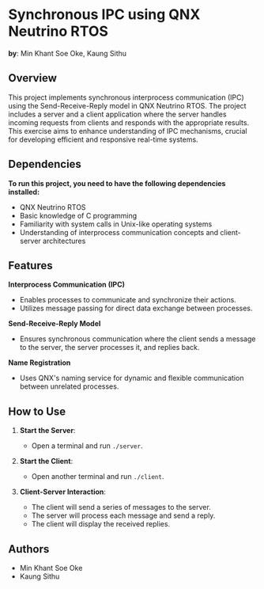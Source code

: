 # Synchronous IPC using QNX Neutrino RTOS

**by**: Min Khant Soe Oke, Kaung Sithu

## Overview

This project implements synchronous interprocess communication (IPC) using the Send-Receive-Reply model in QNX Neutrino RTOS. The project includes a server and a client application where the server handles incoming requests from clients and responds with the appropriate results. This exercise aims to enhance understanding of IPC mechanisms, crucial for developing efficient and responsive real-time systems.

## Dependencies

**To run this project, you need to have the following dependencies installed:**

* QNX Neutrino RTOS
* Basic knowledge of C programming
* Familiarity with system calls in Unix-like operating systems
* Understanding of interprocess communication concepts and client-server architectures

## Features

**Interprocess Communication (IPC)**
- Enables processes to communicate and synchronize their actions.
- Utilizes message passing for direct data exchange between processes.

**Send-Receive-Reply Model**
- Ensures synchronous communication where the client sends a message to the server, the server processes it, and replies back.

**Name Registration**
- Uses QNX's naming service for dynamic and flexible communication between unrelated processes.

## How to Use

1. **Start the Server**:
   - Open a terminal and run `./server`.

2. **Start the Client**:
   - Open another terminal and run `./client`.

3. **Client-Server Interaction**:
   - The client will send a series of messages to the server.
   - The server will process each message and send a reply.
   - The client will display the received replies.

## Authors

- Min Khant Soe Oke
- Kaung Sithu
